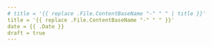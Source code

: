 ```yaml
---
# title = '{{ replace .File.ContentBaseName "-" " " | title }}'
title = '{{ replace .File.ContentBaseName "-" " " }}'
date = {{ .Date }}
draft = true
---
```

